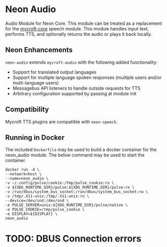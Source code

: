 # Neon Audio
Audio Module for Neon Core. This module can be treated as a replacement for the
[mycroft-core](https://github.com/MycroftAI/mycroft-core) speech module. This module handles input text, performs TTS, 
and optionally returns the audio or plays it back locally.

## Neon Enhancements
`neon-audio` extends `mycroft-audio` with the following added functionality:
* Support for translated output languages
* Support for multiple language spoken responses (multiple users and/or multi-language users)
* Messagebus API listeners to handle outside requests for TTS
* Arbitrary configuration supported by passing at module init

## Compatibility
Mycroft TTS plugins are compatible with `neon-speech`.

## Running in Docker
The included `Dockerfile` may be used to build a docker container for the neon_audio module. The below command may be used
to start the container.

```shell
docker run -d \
--network=host \
--name=neon_audio \
-v ~/.config/pulse/cookie:/tmp/pulse_cookie:ro \
-v ${XDG_RUNTIME_DIR}/pulse:${XDG_RUNTIME_DIR}/pulse:ro \
-v /run/dbus/system_bus_socket:/run/dbus/system_bus_socket:rw \
-v /tmp/.X11-unix:/tmp/.X11-unix:ro \
--device=/dev/snd:/dev/snd \
-e PULSE_SERVER=unix:${XDG_RUNTIME_DIR}/pulse/native \
-e PULSE_COOKIE=/tmp/pulse_cookie \
-e DISPLAY=${DISPLAY} \
neon_audio
```
# TODO: DBUS Connection errors